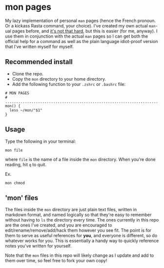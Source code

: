 # mon pages

My lazy implementation of personal `man` pages (hence the French pronoun. Or a kickass Rasta command, your choice). I've created my own actual `man`-ual pages before, and [it's not that hard](https://www.cyberciti.biz/faq/linux-unix-creating-a-manpage/), but this is easier (for me, anyway). I use them in conjunction with the actual `man` pages so I can get both the official help for a command as well as the plain language idiot-proof version that I've written myself for myself.

## Recommended install

- Clone the repo.
- Copy the `mon` directory to your home directory.
- Add the following function to your `.zshrc` or `.bashrc` file:

```
# MON PAGES
# ........................................................................
mon() {
  less ~/mon/"$1"
}
```

## Usage

Type the following in your terminal:

```
mon file
```

where `file` is the name of a file inside the `mon` directory. When you're done reading, hit `q` to quit.

Ex.

```
mon chmod
```

## 'mon' files

The files inside the `mon` directory are just plain text files, written in markdown format, and named logically so that they're easy to remember without having to `ls` the directory every time. The ones currently in this repo are the ones I've created, and you are encouraged to edit/rename/remove/add/hack them however you see fit. The point is for them to serve as useful references for __you__, and everyone is different, so do whatever works for you. This is essentially a handy way to quickly reference notes you've written for yourself.

Note that the `mon` files in this repo will likely change as I update and add to them over time, so feel free to fork your own copy!
